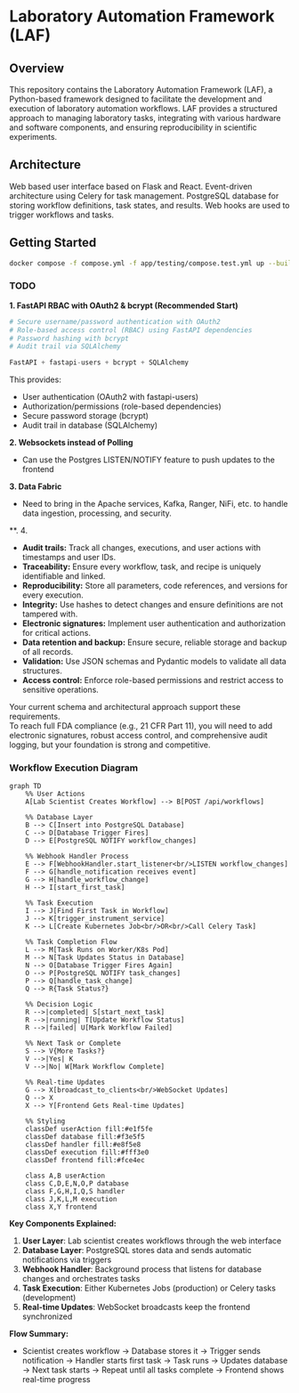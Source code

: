 # Laboratory Automation Framework (LAF)

## Overview

This repository contains the Laboratory Automation Framework (LAF), a
Python-based framework designed to facilitate the development and execution of
laboratory automation workflows. LAF provides a structured approach to managing
laboratory tasks, integrating with various hardware and software components,
and ensuring reproducibility in scientific experiments.

## Architecture

Web based user interface based on Flask and React. Event-driven architecture
using Celery for task management. PostgreSQL database for storing workflow
definitions, task states, and results. Web hooks are used to trigger workflows
and tasks.

## Getting Started

```bash
docker compose -f compose.yml -f app/testing/compose.test.yml up --build
```

### TODO

**1. FastAPI RBAC with OAuth2 & bcrypt (Recommended Start)**
```python
# Secure username/password authentication with OAuth2
# Role-based access control (RBAC) using FastAPI dependencies
# Password hashing with bcrypt
# Audit trail via SQLAlchemy

FastAPI + fastapi-users + bcrypt + SQLAlchemy
```

This provides:

- User authentication (OAuth2 with fastapi-users)
- Authorization/permissions (role-based dependencies)
- Secure password storage (bcrypt)
- Audit trail in database (SQLAlchemy)

**2. Websockets instead of Polling**
- Can use the Postgres LISTEN/NOTIFY feature to push updates to the frontend

**3. Data Fabric**
- Need to bring in the Apache services, Kafka, Ranger, NiFi, etc. to handle
data ingestion, processing, and security.


**. 4.
- **Audit trails:** Track all changes, executions, and user actions with timestamps and user IDs.
- **Traceability:** Ensure every workflow, task, and recipe is uniquely identifiable and linked.
- **Reproducibility:** Store all parameters, code references, and versions for every execution.
- **Integrity:** Use hashes to detect changes and ensure definitions are not tampered with.
- **Electronic signatures:** Implement user authentication and authorization for critical actions.
- **Data retention and backup:** Ensure secure, reliable storage and backup of all records.
- **Validation:** Use JSON schemas and Pydantic models to validate all data structures.
- **Access control:** Enforce role-based permissions and restrict access to sensitive operations.

Your current schema and architectural approach support these requirements.  
To reach full FDA compliance (e.g., 21 CFR Part 11), you will need to add electronic signatures, robust access control, and comprehensive audit logging, but your foundation is strong and competitive.

### Workflow Execution Diagram

```mermaid
graph TD
    %% User Actions
    A[Lab Scientist Creates Workflow] --> B[POST /api/workflows]
    
    %% Database Layer
    B --> C[Insert into PostgreSQL Database]
    C --> D[Database Trigger Fires]
    D --> E[PostgreSQL NOTIFY workflow_changes]
    
    %% Webhook Handler Process
    E --> F[WebhookHandler.start_listener<br/>LISTEN workflow_changes]
    F --> G[handle_notification receives event]
    G --> H[handle_workflow_change]
    H --> I[start_first_task]
    
    %% Task Execution
    I --> J[Find First Task in Workflow]
    J --> K[trigger_instrument_service]
    K --> L[Create Kubernetes Job<br/>OR<br/>Call Celery Task]
    
    %% Task Completion Flow
    L --> M[Task Runs on Worker/K8s Pod]
    M --> N[Task Updates Status in Database]
    N --> O[Database Trigger Fires Again]
    O --> P[PostgreSQL NOTIFY task_changes]
    P --> Q[handle_task_change]
    Q --> R{Task Status?}
    
    %% Decision Logic
    R -->|completed| S[start_next_task]
    R -->|running| T[Update Workflow Status]
    R -->|failed| U[Mark Workflow Failed]
    
    %% Next Task or Complete
    S --> V{More Tasks?}
    V -->|Yes| K
    V -->|No| W[Mark Workflow Complete]
    
    %% Real-time Updates
    G --> X[broadcast_to_clients<br/>WebSocket Updates]
    Q --> X
    X --> Y[Frontend Gets Real-time Updates]
    
    %% Styling
    classDef userAction fill:#e1f5fe
    classDef database fill:#f3e5f5
    classDef handler fill:#e8f5e8
    classDef execution fill:#fff3e0
    classDef frontend fill:#fce4ec
    
    class A,B userAction
    class C,D,E,N,O,P database
    class F,G,H,I,Q,S handler
    class J,K,L,M execution
    class X,Y frontend
```

**Key Components Explained:**

1. **User Layer**: Lab scientist creates workflows through the web interface
2. **Database Layer**: PostgreSQL stores data and sends automatic notifications via triggers
3. **Webhook Handler**: Background process that listens for database changes and orchestrates tasks
4. **Task Execution**: Either Kubernetes Jobs (production) or Celery tasks (development)
5. **Real-time Updates**: WebSocket broadcasts keep the frontend synchronized

**Flow Summary:**
- Scientist creates workflow → Database stores it → Trigger sends notification → Handler starts first task → Task runs → Updates database → Next task starts → Repeat until all tasks complete → Frontend shows real-time progress


